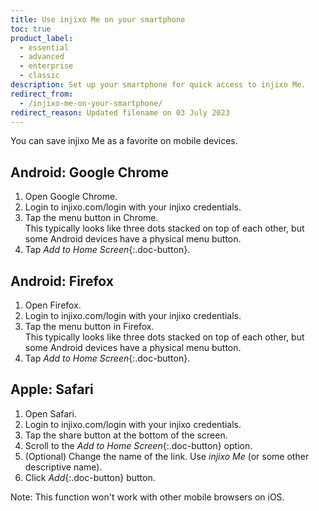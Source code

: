 ```yaml
---
title: Use injixo Me on your smartphone
toc: true
product_label:
  - essential
  - advanced
  - enterprise
  - classic
description: Set up your smartphone for quick access to injixo Me.
redirect_from:
  - /injixo-me-on-your-smartphone/
redirect_reason: Updated filename on 03 July 2023
---
```


You can save injixo Me as a favorite on mobile devices.

## Android: Google Chrome

1. Open Google Chrome.
2. Login to injixo.com/login with your injixo credentials.
3. Tap the menu button in Chrome.  
   This typically looks like three dots stacked on top of each other, but some Android devices have a physical menu button.
4. Tap _Add to Home Screen_{:.doc-button}.

## Android: Firefox

1. Open Firefox.
2. Login to injixo.com/login with your injixo credentials.
3. Tap the menu button in Firefox.  
   This typically looks like three dots stacked on top of each other, but some Android devices have a physical menu button.
4. Tap _Add to Home Screen_{:.doc-button}.

## Apple: Safari

1. Open Safari.
2. Login to injixo.com/login with your injixo credentials.
3. Tap the share button at the bottom of the screen.
4. Scroll to the _Add to Home Screen_{:.doc-button} option.
5. (Optional) Change the name of the link. Use _injixo Me_ (or some other descriptive name).
6. Click _Add_{:.doc-button} button.

Note: This function won't work with other mobile browsers on iOS.

